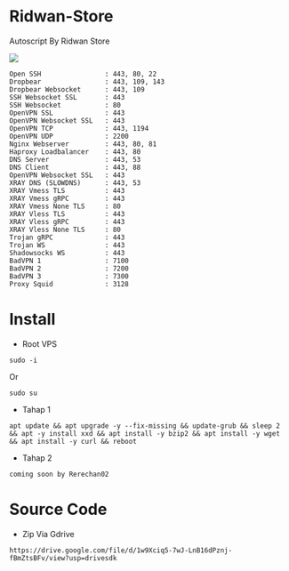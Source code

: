 # Ridwan-Store
Autoscript By Ridwan Store


<img src="https://img.shields.io/badge/-Services%20%26%20Port-brightgreen"> 
  
```
Open SSH                : 443, 80, 22
Dropbear                : 443, 109, 143
Dropbear Websocket      : 443, 109
SSH Websocket SSL       : 443
SSH Websocket           : 80 
OpenVPN SSL             : 443
OpenVPN Websocket SSL   : 443
OpenVPN TCP             : 443, 1194
OpenVPN UDP             : 2200   
Nginx Webserver         : 443, 80, 81
Haproxy Loadbalancer    : 443, 80
DNS Server              : 443, 53
DNS Client              : 443, 88
OpenVPN Websocket SSL   : 443
XRAY DNS (SLOWDNS)      : 443, 53
XRAY Vmess TLS          : 443
XRAY Vmess gRPC         : 443
XRAY Vmess None TLS     : 80
XRAY Vless TLS          : 443
XRAY Vless gRPC         : 443
XRAY Vless None TLS     : 80
Trojan gRPC             : 443
Trojan WS               : 443
Shadowsocks WS          : 443
BadVPN 1                : 7100
BadVPN 2                : 7200
BadVPN 3                : 7300
Proxy Squid             : 3128
```

# Install

* Root VPS
```
sudo -i
```
Or
```
sudo su
```

* Tahap 1
```
apt update && apt upgrade -y --fix-missing && update-grub && sleep 2 && apt -y install xxd && apt install -y bzip2 && apt install -y wget && apt install -y curl && reboot
```

* Tahap 2
```
coming soon by Rerechan02
```

# Source Code
* Zip Via Gdrive
```
https://drive.google.com/file/d/1w9Xciq5-7wJ-LnB16dPznj-fBmZtsBFv/view?usp=drivesdk
```